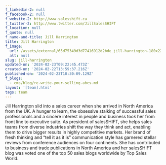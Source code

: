 ```yaml
---
f_linkedin-2: null
f_facebook-2: null
f_website-2: http://www.salesshift.ca
f_twitter-2: http://www.twitter.com/JillSalesSHIFT
f_location: null
f_quote: null
f_name-and-title: Jill Harrington
title: Jill Harrington
f_image:
  url: /assets/external/65d75349d3d77416912d2bde_jill-harrington-180x220.jpeg
  alt: null
slug: jill-harrington
updated-on: '2024-02-23T09:22:45.473Z'
created-on: '2024-02-22T13:59:37.216Z'
published-on: '2024-02-23T10:30:09.129Z'
f_blogs:
  - cms/blog/re-write-your-selling-abcs.md
layout: '[team].html'
tags: team
---
```


Jill Harrington slid into a sales career when she arrived in North America from the UK. A hunger to learn, the obsessive stalking of successful sales professionals and a sincere interest in people and business took her from front line to executive suite. As president of salesSHIFT, she helps sales teams from diverse industries shift the way they think and act, enabling them to drive bigger results in highly competitive markets. Her brand of fresh thinking and “tell it as it is” communication style has garnered stellar reviews from conference audiences on four continents. She has contributed to business and trade publications in North America and her salesSHIFT blog was voted one of the top 50 sales blogs worldwide by Top Sales World.
